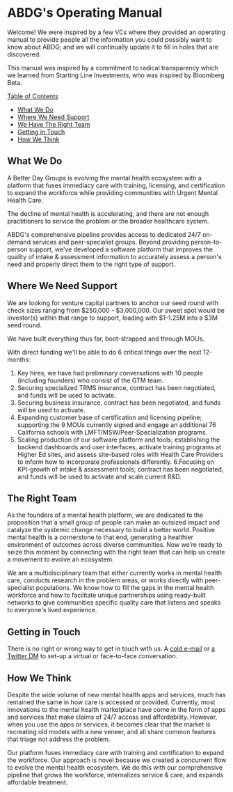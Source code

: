 # ABDG's Operating Manual
Welcome! We were inspired by a few VCs where they provided an operating manual to provide people all the information you could possibly want to know about ABDG; and we will continually update it to fill in holes that are discovered.

This manual was inspired by a commitment to radical transparency which we learned from Starting Line Investments, who was inspired by Bloomberg Beta.

<u>Table of Contents</u>
* [What We Do](#what-we-do)
* [Where We Need Support](#where-we-need-support)
* [We Have The Right Team](#the-right-team)
* [Getting in Touch](#getting-in-touch)
* [How We Think](#how-we-think)

## What We Do 
A Better Day Groups is evolving the mental health ecosystem with a platform that fuses immediacy care with training, licensing, and certification to expand the workforce while providing communities with Urgent Mental Health Care.

The decline of mental health is accelerating, and there are not enough practitioners to service the problem or the broader healthcare system.

ABDG's comprehensive pipeline provides access to dedicated 24/7 on-demand services and peer-specialist groups. Beyond providing person-to-person support, we've developed a software platform that improves the quality of intake & assessment information to accurately assess a person's need and properly direct them to the right type of support. 


## Where We Need Support
We are looking for venture capital partners to anchor our seed round with check sizes ranging from $250,000 - $3,000,000. Our sweet spot would be investor(s) within that range to support, leading with $1-1.25M into a $3M seed round. 

We have built everything thus far, boot-strapped and through MOUs. 

With direct funding we'll be able to do 6 critical things over the next 12-months:
1. Key hires, we have had preliminary conversations with 10 people (including founders) who consist of the GTM team.
2. Securing specialized TRMS insurance, contract has been negotiated, and funds will be used to activate.
3. Securing business insurance, contract has been negotiated, and funds will be used to activate.
4. Expanding customer base of certification and licensing pipeline; supporting the 9 MOUs currently signed and engage an additional 76 California schools with LMFT/MSW/Peer-Specialization programs.
5. Scaling production of our software platform and tools; establishing the backend dashboards and user interfaces, activate training programs at Higher Ed sites, and assess site-based roles with Health Care Providers to inform how to incorporate professionals differently.
6.Focusing on KPI-growth of intake & assessment tools; contract has been negotiated, and funds will be used to activate and scale current R&D.

## The Right Team
As the founders of a mental health platform, we are dedicated to the proposition that a small group of people can make an outsized impact and catalyze the systemic change necessary to build a better world. Positive mental health is a cornerstone to that end, generating a healthier environment of outcomes across diverse communities. Now we’re ready to seize this moment by connecting with the right team that can help us create a movement to evolve an ecosystem.

We are a multidisciplinary team that either currently works in mental health care, conducts research in the problem areas, or works directly with peer-specialist populations. We know how to fill the gaps in the mental health workforce and how to facilitate unique partnerships using ready-built networks to give communities specific quality care that listens and speaks to everyone's lived experience.

## Getting in Touch
There is no right or wrong way to get in touch with us. A [cold e-mail](mailto:nzoffel@abdg.io) or [a Twitter DM](http://www.twitter/com/niczoffel) to set-up a virtual or face-to-face conversation.

## How We Think
Despite the wide volume of new mental health apps and services, much has remained the same in how care is accessed or provided. Currently, most innovations to the mental health marketplace have come in the form of apps and services that make claims of 24/7 access and affordability. However, when you use the apps or services, it becomes clear that the market is recreating old models with a new veneer, and all share common features that triage not address the problem.

Our platform fuses immediacy care with training and certification to expand the workforce. Our approach is novel because we created a concurrent flow to evolve the mental health ecosystem. We do this with our comprehensive pipeline that grows the workforce, internalizes service & care, and expands affordable treatment.
